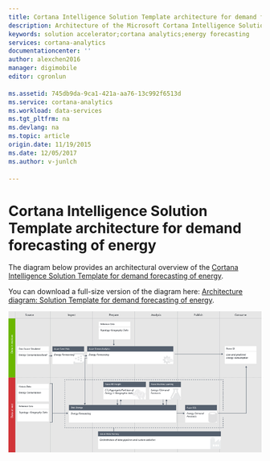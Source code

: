 ```yaml
---
title: Cortana Intelligence Solution Template architecture for demand forecasting of energy | Microsoft Docs
description: Architecture of the Microsoft Cortana Intelligence Solution Template that helps forecast demand for an energy utility company.
keywords: solution accelerator;cortana analytics;energy forecasting
services: cortana-analytics
documentationcenter: ''
author: alexchen2016
manager: digimobile
editor: cgronlun

ms.assetid: 745db9da-9ca1-421a-aa76-13c992f6513d
ms.service: cortana-analytics
ms.workload: data-services
ms.tgt_pltfrm: na
ms.devlang: na
ms.topic: article
origin.date: 11/19/2015
ms.date: 12/05/2017
ms.author: v-junlch

---
```

# Cortana Intelligence Solution Template architecture for demand forecasting of energy
The diagram below provides an architectural overview of the [Cortana Intelligence Solution Template for demand forecasting of energy](cortana-analytics-playbook-demand-forecasting-energy.md).

You can download a full-size version of the diagram here: [Architecture diagram: Solution Template for demand forecasting of energy](http://download.microsoft.com/download/1/9/B/19B815F0-D1B0-4F67-AED3-A40544225FD1/ca-topologies-energy-forecasting.png).

![Microsoft Cortana Intelligence Solution Template architecture diagram for demand forecasting of energy][image]

[image]: ./media/cortana-analytics-architecture-demand-forecasting-energy/ca-topologies-energy-forecasting.png

